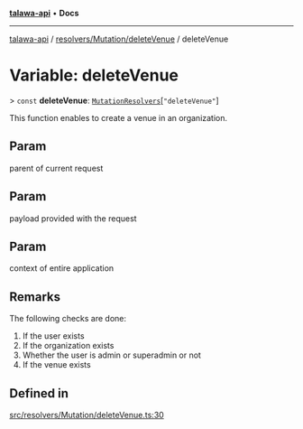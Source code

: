 [**talawa-api**](../../../../README.md) • **Docs**

***

[talawa-api](../../../../modules.md) / [resolvers/Mutation/deleteVenue](../README.md) / deleteVenue

# Variable: deleteVenue

\> `const` **deleteVenue**: [`MutationResolvers`](../../../../types/generatedGraphQLTypes/type-aliases/MutationResolvers.md)\[`"deleteVenue"`\]

This function enables to create a venue in an organization.

## Param

parent of current request

## Param

payload provided with the request

## Param

context of entire application

## Remarks

The following checks are done:
1. If the user exists
2. If the organization exists
3. Whether the user is admin or superadmin or not
4. If the venue exists

## Defined in

[src/resolvers/Mutation/deleteVenue.ts:30](https://github.com/PalisadoesFoundation/talawa-api/blob/7fc9f13527dc6ead651f268e58527dcc279b95bc/src/resolvers/Mutation/deleteVenue.ts#L30)
